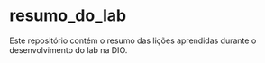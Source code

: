 # resumo_do_lab
Este repositório contém o resumo das lições aprendidas durante o desenvolvimento do lab na DIO.
